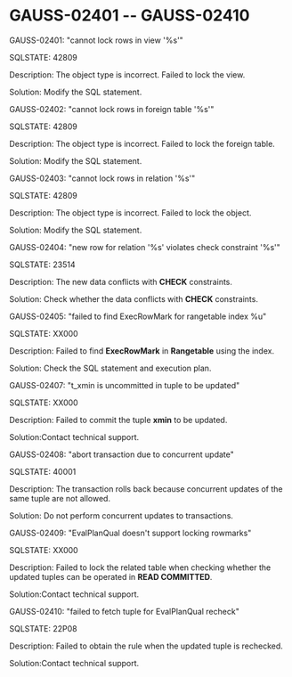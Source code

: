 # GAUSS-02401 -- GAUSS-02410<a name="EN-US_TOPIC_0302073642"></a>

GAUSS-02401: "cannot lock rows in view '%s'"

SQLSTATE: 42809

Description: The object type is incorrect. Failed to lock the view.

Solution: Modify the SQL statement.

GAUSS-02402: "cannot lock rows in foreign table '%s'"

SQLSTATE: 42809

Description: The object type is incorrect. Failed to lock the foreign table.

Solution: Modify the SQL statement.

GAUSS-02403: "cannot lock rows in relation '%s'"

SQLSTATE: 42809

Description: The object type is incorrect. Failed to lock the object.

Solution: Modify the SQL statement.

GAUSS-02404: "new row for relation '%s' violates check constraint '%s'"

SQLSTATE: 23514

Description: The new data conflicts with  **CHECK**  constraints.

Solution: Check whether the data conflicts with  **CHECK**  constraints.

GAUSS-02405: "failed to find ExecRowMark for rangetable index %u"

SQLSTATE: XX000

Description: Failed to find  **ExecRowMark**  in  **Rangetable**  using the index.

Solution: Check the SQL statement and execution plan.

GAUSS-02407: "t\_xmin is uncommitted in tuple to be updated"

SQLSTATE: XX000

Description: Failed to commit the tuple  **xmin**  to be updated.

Solution:Contact technical support.

GAUSS-02408: "abort transaction due to concurrent update"

SQLSTATE: 40001

Description: The transaction rolls back because concurrent updates of the same tuple are not allowed.

Solution: Do not perform concurrent updates to transactions.

GAUSS-02409: "EvalPlanQual doesn't support locking rowmarks"

SQLSTATE: XX000

Description: Failed to lock the related table when checking whether the updated tuples can be operated in  **READ COMMITTED**.

Solution:Contact technical support.

GAUSS-02410: "failed to fetch tuple for EvalPlanQual recheck"

SQLSTATE: 22P08

Description: Failed to obtain the rule when the updated tuple is rechecked.

Solution:Contact technical support.

